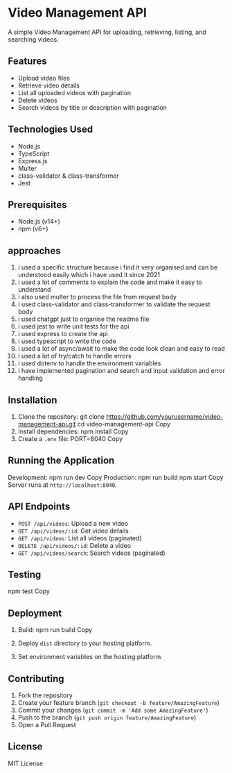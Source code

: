 # Video Management API

A simple Video Management API for uploading, retrieving, listing, and searching videos.

## Features

- Upload video files
- Retrieve video details
- List all uploaded videos with pagination
- Delete videos
- Search videos by title or description with pagination

## Technologies Used

- Node.js
- TypeScript
- Express.js
- Multer
- class-validator & class-transformer
- Jest

## Prerequisites

- Node.js (v14+)
- npm (v6+)

## approaches

1. i used a specific structure because i find it very organised and can be understood easily which i have used it since 2021
2. i used a lot of comments to explain the code and make it easy to understand
3. i also used multer to process the file from request body
4. i used class-validator and class-transformer to validate the request body
5. i used chatgpt just to organise the readme file 
6. i used jest to write unit tests for the api
7. i used express to create the api
8. i used typescript to write the code
9. i used a lot of async/await to make the code look clean and easy to read
10. i used a lot of try/catch to handle errors
11. i used dotenv to handle the environment variables
12. i have implemented pagination and search and input validation and error handling

## Installation

1. Clone the repository:
git clone https://github.com/yourusername/video-management-api.git
cd video-management-api
Copy
2. Install dependencies:
npm install
Copy
3. Create a `.env` file:
PORT=8040
Copy
## Running the Application

Development:
npm run dev
Copy
Production:
npm run build
npm start
Copy
Server runs at `http://localhost:8040`.

## API Endpoints

- `POST /api/videos`: Upload a new video
- `GET /api/videos/:id`: Get video details
- `GET /api/videos`: List all videos (paginated)
- `DELETE /api/videos/:id`: Delete a video
- `GET /api/videos/search`: Search videos (paginated)

## Testing
npm test
Copy
## Deployment

1. Build:
npm run build
Copy
2. Deploy `dist` directory to your hosting platform.

3. Set environment variables on the hosting platform.

## Contributing

1. Fork the repository
2. Create your feature branch (`git checkout -b feature/AmazingFeature`)
3. Commit your changes (`git commit -m 'Add some AmazingFeature'`)
4. Push to the branch (`git push origin feature/AmazingFeature`)
5. Open a Pull Request

## License

MIT License